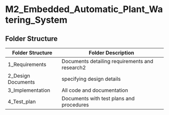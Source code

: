 # M2_Embedded_Automatic_Plant_Watering_System

## Folder Structure

|Folder Structure|Folder	Description|
|----------------|-------------------|
| 1_Requirements|Documents detailing requirements and research2|
| 2_Design	Documents |specifying design details|
| 3_Implementation|	All code and documentation|
| 4_Test_plan|	Documents with test plans and procedures|




